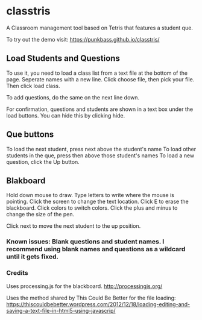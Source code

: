 # classtris
A Classroom management tool based on Tetris that features a student que.

To try out the demo visit: https://punkbass.github.io/classtris/

## Load Students and Questions

To use it, you need to load a class list from a text file at the bottom of the page. Seperate names with a new line. 
Click choose file, then pick your file. Then click load class.

To add questions, do the same on the next line down.

For confirmation, questions and students are shown in a text box under the load buttons. You can hide this by clicking hide.

## Que buttons

To load the next student, press next above the student's name
To load other students in the que, press then above those student's names
To load a new question, click the Up button.

## Blakboard

 Hold down mouse to draw. Type letters to write where the mouse is pointing. Click the screen to change the text location.
 Click E to erase the blackboard. Click colors to switch colors. Click the plus and minus to change the size of the pen.
 
 Click next to move the next student to the up position.
 
### Known issues: Blank questions and student names. I recommend using blank names and questions as a wildcard until it gets fixed. 

### Credits
 
Uses processing.js for the blackboard. http://processingjs.org/

Uses the method shared by This Could Be Better for the file loading: https://thiscouldbebetter.wordpress.com/2012/12/18/loading-editing-and-saving-a-text-file-in-html5-using-javascrip/
